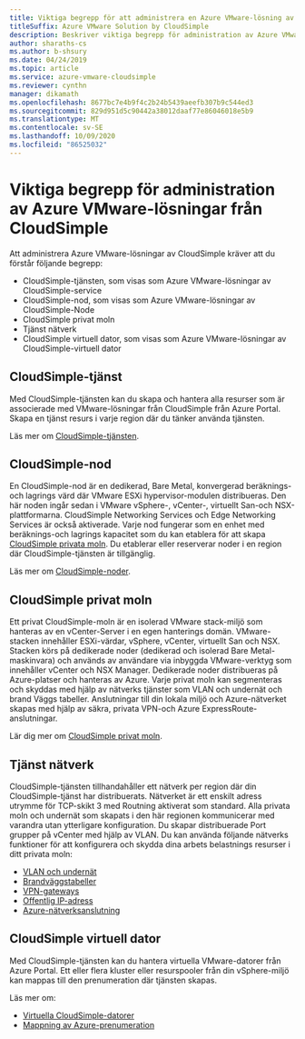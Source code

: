 ```yaml
---
title: Viktiga begrepp för att administrera en Azure VMware-lösning av CloudSimple
titleSuffix: Azure VMware Solution by CloudSimple
description: Beskriver viktiga begrepp för administration av Azure VMware-lösningar från CloudSimple
author: sharaths-cs
ms.author: b-shsury
ms.date: 04/24/2019
ms.topic: article
ms.service: azure-vmware-cloudsimple
ms.reviewer: cynthn
manager: dikamath
ms.openlocfilehash: 8677bc7e4b9f4c2b24b5439aeefb307b9c544ed3
ms.sourcegitcommit: 829d951d5c90442a38012daaf77e86046018e5b9
ms.translationtype: MT
ms.contentlocale: sv-SE
ms.lasthandoff: 10/09/2020
ms.locfileid: "86525032"
---
```

# <a name="key-concepts-for-administration-of-azure-vmware-solutions-by-cloudsimple"></a>Viktiga begrepp för administration av Azure VMware-lösningar från CloudSimple

Att administrera Azure VMware-lösningar av CloudSimple kräver att du förstår följande begrepp:

* CloudSimple-tjänsten, som visas som Azure VMware-lösningar av CloudSimple-service
* CloudSimple-nod, som visas som Azure VMware-lösningar av CloudSimple-Node
* CloudSimple privat moln
* Tjänst nätverk
* CloudSimple virtuell dator, som visas som Azure VMware-lösningar av CloudSimple-virtuell dator

## <a name="cloudsimple-service"></a>CloudSimple-tjänst

Med CloudSimple-tjänsten kan du skapa och hantera alla resurser som är associerade med VMware-lösningar från CloudSimple från Azure Portal. Skapa en tjänst resurs i varje region där du tänker använda tjänsten.

Läs mer om [CloudSimple-tjänsten](cloudsimple-service.md).

## <a name="cloudsimple-node"></a>CloudSimple-nod

En CloudSimple-nod är en dedikerad, Bare Metal, konvergerad beräknings-och lagrings värd där VMware ESXi hypervisor-modulen distribueras. Den här noden ingår sedan i VMware vSphere-, vCenter-, virtuellt San-och NSX-plattformarna. CloudSimple Networking Services och Edge Networking Services är också aktiverade. Varje nod fungerar som en enhet med beräknings-och lagrings kapacitet som du kan etablera för att skapa [CloudSimple privata moln](cloudsimple-private-cloud.md). Du etablerar eller reserverar noder i en region där CloudSimple-tjänsten är tillgänglig.

Läs mer om [CloudSimple-noder](cloudsimple-node.md).

## <a name="cloudsimple-private-cloud"></a>CloudSimple privat moln

Ett privat CloudSimple-moln är en isolerad VMware stack-miljö som hanteras av en vCenter-Server i en egen hanterings domän. VMware-stacken innehåller ESXi-värdar, vSphere, vCenter, virtuellt San och NSX. Stacken körs på dedikerade noder (dedikerad och isolerad Bare Metal-maskinvara) och används av användare via inbyggda VMware-verktyg som innehåller vCenter och NSX Manager. Dedikerade noder distribueras på Azure-platser och hanteras av Azure. Varje privat moln kan segmenteras och skyddas med hjälp av nätverks tjänster som VLAN och undernät och brand Väggs tabeller. Anslutningar till din lokala miljö och Azure-nätverket skapas med hjälp av säkra, privata VPN-och Azure ExpressRoute-anslutningar.

Lär dig mer om [CloudSimple privat moln](cloudsimple-private-cloud.md).

## <a name="service-networking"></a>Tjänst nätverk

CloudSimple-tjänsten tillhandahåller ett nätverk per region där din CloudSimple-tjänst har distribuerats. Nätverket är ett enskilt adress utrymme för TCP-skikt 3 med Routning aktiverat som standard. Alla privata moln och undernät som skapats i den här regionen kommunicerar med varandra utan ytterligare konfiguration. Du skapar distribuerade Port grupper på vCenter med hjälp av VLAN. Du kan använda följande nätverks funktioner för att konfigurera och skydda dina arbets belastnings resurser i ditt privata moln:

* [VLAN och undernät](cloudsimple-vlans-subnets.md)
* [Brandväggstabeller](cloudsimple-firewall-tables.md)
* [VPN-gateways](cloudsimple-vpn-gateways.md)
* [Offentlig IP-adress](cloudsimple-public-ip-address.md)
* [Azure-nätverksanslutning](cloudsimple-azure-network-connection.md)

## <a name="cloudsimple-virtual-machine"></a>CloudSimple virtuell dator

Med CloudSimple-tjänsten kan du hantera virtuella VMware-datorer från Azure Portal. Ett eller flera kluster eller resurspooler från din vSphere-miljö kan mappas till den prenumeration där tjänsten skapas.

Läs mer om:

* [Virtuella CloudSimple-datorer](cloudsimple-virtual-machines.md)
* [Mappning av Azure-prenumeration](./azure-subscription-mapping.md)
